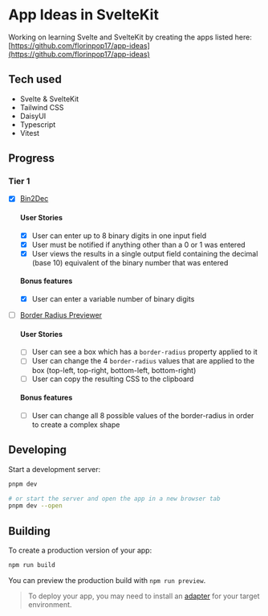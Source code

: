 # App Ideas in SvelteKit

Working on learning Svelte and SvelteKit by creating the apps listed here: [https://github.com/florinpop17/app-ideas](https://github.com/florinpop17/app-ideas)

## Tech used

- Svelte & SvelteKit
- Tailwind CSS
- DaisyUI
- Typescript
- Vitest

## Progress

### Tier 1

- [x] [Bin2Dec](https://github.com/florinpop17/app-ideas/blob/master/Projects/1-Beginner/Bin2Dec-App.md)

  #### User Stories

  - [x] User can enter up to 8 binary digits in one input field
  - [x] User must be notified if anything other than a 0 or 1 was entered
  - [x] User views the results in a single output field containing the decimal (base 10) equivalent of the binary number that was entered

  #### Bonus features

  - [x] User can enter a variable number of binary digits

- [ ] [Border Radius Previewer](https://github.com/florinpop17/app-ideas/blob/master/Projects/1-Beginner/Border-Radius-Previewer.md)

  #### User Stories

  - [ ] User can see a box which has a `border-radius` property applied to it
  - [ ] User can change the 4 `border-radius` values that are applied to the box (top-left, top-right, bottom-left, bottom-right)
  - [ ] User can copy the resulting CSS to the clipboard

  #### Bonus features

  - [ ] User can change all 8 possible values of the border-radius in order to create a complex shape

## Developing

Start a development server:

```bash
pnpm dev

# or start the server and open the app in a new browser tab
pnpm dev --open
```

## Building

To create a production version of your app:

```bash
npm run build
```

You can preview the production build with `npm run preview`.

> To deploy your app, you may need to install an [adapter](https://kit.svelte.dev/docs/adapters) for your target environment.
